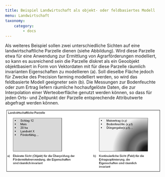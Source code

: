 ```yaml
---
title: Beispiel Landwirtschaft als objekt- oder feldbasiertes Modell
menu: Landwirtschaft
taxonomy:
    category:
        - docs
---
```

Als weiteres Beispiel sollen zwei unterschiedliche Sichten auf eine landwirtschaftliche Parzelle dienen (siehe Abbildung). Wird diese Parzelle etwa für eine Anwendung zur Ermittlung von Agrarförderungen modelliert, so kann es ausreichend sein die Parzelle diskret als ein Geoobjekt objektbasiert in Form von Vektordaten mit für diese Parzelle räumlich invarianten Eigenschaften zu modellieren (a). Soll dieselbe Fläche jedoch für Zwecke des Precision farming modelliert werden, so wird das feldbasierte Modell geeigneter sein (b). Die Messungen zur Bodenfeuchte oder zum Ertrag liefern räumliche hochaufgelöste Daten, die zur Interpolation einer Werteoberfläche genutzt werden können, so dass für jeden Orts- und Zeitpunkt der Parzelle entsprechende Attributwerte abgefragt werden können.

![landwirtschaftliche Parzelle](GIS17.png?classes=caption "Verschiedene Sichten zur Modellierung eines Geoobjekts Landwirtschaftliche Parzelle.")
